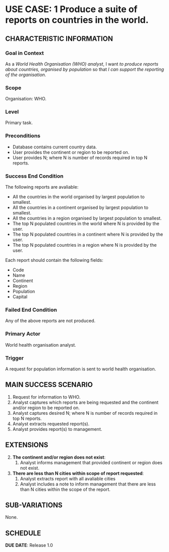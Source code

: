 # USE CASE: 1 Produce a suite of reports on countries in the world.

## CHARACTERISTIC INFORMATION

### Goal in Context

As a *World Health Organisation (WHO) analyst*, I want *to produce reports about countries, organised by population* so that *I can support the reporting of the organisation.*

### Scope

Organisation: WHO.

### Level

Primary task.

### Preconditions

* Database contains current country data.
* User provides the continent or region to be reported on.
* User provides N; where N is number of records required in top N reports.

### Success End Condition

The following reports are avaliable:
* All the countries in the world organised by largest population to smallest.
* All the countries in a continent organised by largest population to smallest.
* All the countries in a region organised by largest population to smallest.
* The top N populated countries in the world where N is provided by the user.
* The top N populated countries in a continent where N is provided by the user.
* The top N populated countries in a region where N is provided by the user.

Each report should contain the following fields:
* Code
* Name
* Continent
* Region
* Population
* Capital

### Failed End Condition

Any of the above reports are not produced.

### Primary Actor

World health organisation analyst.

### Trigger

A request for population information is sent to world health organisation.

## MAIN SUCCESS SCENARIO

1. Request for information to WHO.
2. Analyst captures which reports are being requested and the continent and/or region to be reported on.
3. Analyst captures desired N; where N is number of records required in top N reports.
4. Analyst extracts requested report(s).
5. Analyst provides report(s) to management.

## EXTENSIONS

2. **The continent and/or region does not exist**:
   1. Analyst informs management that provided continent or region does not exist.
3. **There are less than N cities within scope of report requested**:
   1. Analyst extracts report with all avaliable cities
   2. Analyst includes a note to inform management that there are less than N cities within the scope of the report.

## SUB-VARIATIONS

None.

## SCHEDULE

**DUE DATE**: Release 1.0